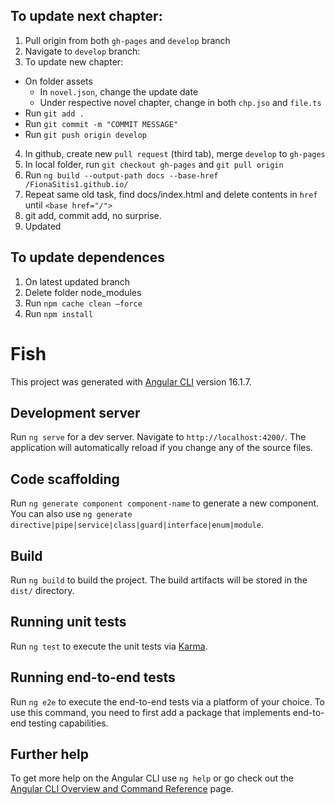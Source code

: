 ## To update next chapter:

1. Pull origin from both `gh-pages` and `develop` branch 
2. Navigate to `develop` branch: 
3. To update new chapter: 
* On folder assets
    *  In `novel.json`, change the update date
    *  Under respective novel chapter, change in both `chp.jso` and `file.ts`
* Run `git add .`
* Run `git commit -m "COMMIT MESSAGE"`
* Run `git push origin develop`
4. In github, create new `pull request` (third tab), merge `develop` to `gh-pages`
5. In local folder, run `git checkout gh-pages` and `git pull origin`
6. Run `ng build --output-path docs --base-href /FionaSitis1.github.io/`
7. Repeat same old task, find docs/index.html and delete contents in `href` until `<base href="/">`
8. git add, commit add, no surprise. 
9. Updated

## To update dependences
1. On latest updated branch
2. Delete folder node_modules
3. Run `npm cache clean —force`
4. Run `npm install `

# Fish

This project was generated with [Angular CLI](https://github.com/angular/angular-cli) version 16.1.7.

## Development server

Run `ng serve` for a dev server. Navigate to `http://localhost:4200/`. The application will automatically reload if you change any of the source files.

## Code scaffolding

Run `ng generate component component-name` to generate a new component. You can also use `ng generate directive|pipe|service|class|guard|interface|enum|module`.

## Build

Run `ng build` to build the project. The build artifacts will be stored in the `dist/` directory.

## Running unit tests

Run `ng test` to execute the unit tests via [Karma](https://karma-runner.github.io).

## Running end-to-end tests

Run `ng e2e` to execute the end-to-end tests via a platform of your choice. To use this command, you need to first add a package that implements end-to-end testing capabilities.

## Further help

To get more help on the Angular CLI use `ng help` or go check out the [Angular CLI Overview and Command Reference](https://angular.io/cli) page.
